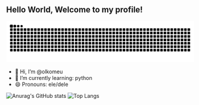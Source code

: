 <h2 align="left">Hello World, Welcome to my profile!</h2>
<picture>
  <source media="(prefers-color-scheme: dark)" srcset="https://raw.githubusercontent.com/v1ih/v1ih/output/github-snake-dark.svg" />
  <source media="(prefers-color-scheme: dark)" srcset="https://raw.githubusercontent.com/v1ih/v1ih/output/github-snake.svg" />
  <img alt="github-snake" src="https://raw.githubusercontent.com/v1ih/v1ih/output/github-snake.svg" />
 
</picture>

- 👋 Hi, I’m @olkomeu
- 🌱 I’m currently learning: python
- 😄 Pronouns: ele/dele



![Anurag's GitHub stats](https://github-readme-stats.vercel.app/api?username=lucas&show_icons=true&theme=tokyonight)
![Top Langs](https://github-readme-stats.vercel.app/api/top-langs/?username=lucas&exclude_repo=github-readme-stats,anuraghazra.github.iotrue&theme=tokyonight)


